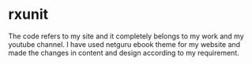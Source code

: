 # rxunit

The code refers to my site and it completely belongs to my work and my youtube channel. I have used netguru ebook theme for my website and made the changes in content and design according to my requirement.
